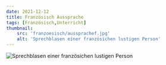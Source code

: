 ```yaml
---
date: 2021-12-12
title: Französisch Aussprache
tags: [Französisch,Unterricht]
thumbnail: 
    src: 'franzoesisch/aussprachef.jpg'
    alt: 'Sprechblasen einer französichen lustigen Person'
---
```

<img src="/images/franzoesisch/aussprachef.jpg" alt="Sprechblasen einer französichen lustigen Person">